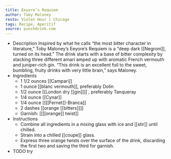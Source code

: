 ```yaml
---
title: Eeyore’s Requiem
author: Toby Maloney
resto: Violet Hour | Chicago
tags: Recipe, Aperitif
source: punchdrink.com
---
```


- Description
  Inspired by what he calls “the most bitter character in literature,” Toby Maloney’s Eeyore’s Requiem is a “deep dark [[Negroni]], turned on its head.” The drink starts with a base of bitter complexity by stacking three different amari amped up with aromatic French vermouth and juniper-rich gin. “This drink is an excellent foil to the sweet, bumbling, fruity drinks with very little brain,” says Maloney.
- Ingredients
  * 1 1/2 ounces [[Campari]]
  * 1 ounce [[blanc vermouth]], preferably Dolin
  * 1/2 ounce [[London dry [[gin]]]] , preferably Tanqueray
  * 1/4 ounce [[Cynar]]
  * 1/4 ounce [[[[Fernet]]-Branca]] 
  * 2 dashes [[orange [[bitters]]]] 
  * Garnish: [[[[orange]] twist]]
- Instructions
  * Combine all ingredients in a mixing glass with ice and [[stir]] until chilled.
  * Strain into a chilled [[coupe]] glass.
  * Express three orange twists over the surface of the drink, discarding the first two and saving the third for garnish.
- TODO try